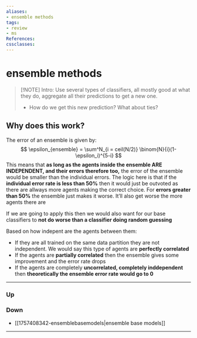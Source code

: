 ```yaml
---
aliases:
- ensemble methods
tags:
- review
- ms
References:
cssclasses:
---
```

# ensemble methods
> [!NOTE] Intro: 
> Use several types of classifiers, all mostly good at what they do, aggregate all their predictions to get a new one.
> - How do we get this new prediction? What about ties?

## Why does this work?
The error of an ensemble is given by:
$$
\epsilon_{ensemble} = \sum^N_{i = ceil(N/2)} \binom{N}{i}(1-\epsilon_i)^{5-i} 
$$
This means that **as long as the agents inside the ensemble ARE INDEPENDENT, and their errors therefore too,** the error of the ensemble would be smaller than the individual errors. 
The logic here is that if the **individual error rate is less than 50%** then it would just be outvoted as there are allways more agents making the correct choice.
For **errors greater than 50%** the ensemble just makes it worse. It’ll also get worse the more agents there are

If we are going to apply this then we would also want for our base classifiers to **not do worse than a classifier doing random guessing**

Based on how indepent are the agents between them:
- If they are all trained on the same data partition they are not independent. We would say this type of agents are **perfectly correlated**
- If the agents are **partially correlated** then the ensemble gives some improvement and the error rate drops
- If the agents are completely **uncorrelated, completely inddependent** then **theoretically the ensemble error rate would go to 0**

***
### Up
### Down
- [[1757408342-ensemblebasemodels|ensemble base models]]
***
